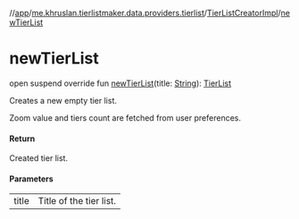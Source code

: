 //[app](../../../index.md)/[me.khruslan.tierlistmaker.data.providers.tierlist](../index.md)/[TierListCreatorImpl](index.md)/[newTierList](new-tier-list.md)

# newTierList

open suspend override fun [newTierList](new-tier-list.md)(title: [String](https://kotlinlang.org/api/latest/jvm/stdlib/kotlin/-string/index.html)): [TierList](../../me.khruslan.tierlistmaker.data.models.tierlist/-tier-list/index.md)

Creates a new empty tier list.

Zoom value and tiers count are fetched from user preferences.

#### Return

Created tier list.

#### Parameters

| | |
|---|---|
| title | Title of the tier list. |
